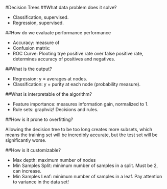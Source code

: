 #Decision Trees
##What data problem does it solve?

* Classification, supervised.
* Regression, supervised.

##How do we evaluate performance performance

* Accuracy: measure of 
* Confusion matrix:
* ROC Curve: Plooting trye positive rate over false positive rate, determines accuracy of positives and negatives.

##What is the output?

* Regression: y = averages at nodes.
* Classification: y = purity at each node (probability measure).

##What is interpretable of the algorithm?

* Feature importance: measures information gain, normalized to 1.
* Rule sets: graphviz! Decisions and rules.

##How is it prone to overfitting?

Allowing the decision tree to be too long creates more subsets, which means the training set will be incredibly accurate, but the test set will be significantly worse.

##How is it customizable?

* Max depth: maximum number of nodes
* Min Samples Split: minimum number of samples in a split. Must be 2, can increase.
* Min Samples Leaf: minimum number of samples in a leaf. Pay attention to variance in the data set!